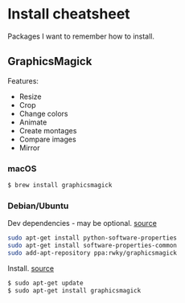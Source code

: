 # Install cheatsheet

Packages I want to remember how to install.

## GraphicsMagick

Features:

-   Resize
-   Crop
-   Change colors
-   Animate
-   Create montages
-   Compare images
-   Mirror

### macOS

```sh
$ brew install graphicsmagick
```

### Debian/Ubuntu

Dev dependencies - may be optional. [source](https://gist.github.com/witooh/089eeac4165dfb5ccf3d)

```sh
sudo apt-get install python-software-properties
sudo apt-get install software-properties-common
sudo add-apt-repository ppa:rwky/graphicsmagick
```

Install. [source](https://linoxide.com/linux-how-to/install-use-graphicsmagick-edit-images-cli/) 

```sh
$ sudo apt-get update
$ sudo apt-get install graphicsmagick
```

<!--stackedit_data:
eyJoaXN0b3J5IjpbLTE3MDY4ODQ0MTVdfQ==
-->